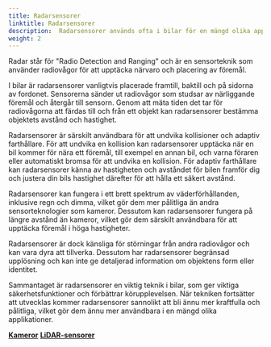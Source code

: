 ```yaml
---
title: Radarsensorer
linktitle: Radarsensorer
description:  Radarsensorer används ofta i bilar för en mängd olika applikationer, inklusive kollisionsundvikande, adaptiv farthållare och döda vinklar.
weight: 2
---
```

<!-- markdownlint-disable MD033 -->
Radar står för "Radio Detection and Ranging" och är en sensorteknik som använder radiovågor för att upptäcka närvaro och placering av föremål.

I bilar är radarsensorer vanligtvis placerade framtill, baktill och på sidorna av fordonet. Sensorerna sänder ut radiovågor som studsar av närliggande föremål och återgår till sensorn. Genom att mäta tiden det tar för radiovågorna att färdas till och från ett objekt kan radarsensorer bestämma objektets avstånd och hastighet.

Radarsensorer är särskilt användbara för att undvika kollisioner och adaptiv farthållare. För att undvika en kollision kan radarsensorer upptäcka när en bil kommer för nära ett föremål, till exempel en annan bil, och varna föraren eller automatiskt bromsa för att undvika en kollision. För adaptiv farthållare kan radarsensorer känna av hastigheten och avståndet för bilen framför dig och justera din bils hastighet därefter för att hålla ett säkert avstånd.

Radarsensorer kan fungera i ett brett spektrum av väderförhållanden, inklusive regn och dimma, vilket gör dem mer pålitliga än andra sensorteknologier som kameror. Dessutom kan radarsensorer fungera på längre avstånd än kameror, vilket gör dem särskilt användbara för att upptäcka föremål i höga hastigheter.

Radarsensorer är dock känsliga för störningar från andra radiovågor och kan vara dyra att tillverka. Dessutom har radarsensorer begränsad upplösning och kan inte ge detaljerad information om objektens form eller identitet.

Sammantaget är radarsensorer en viktig teknik i bilar, som ger viktiga säkerhetsfunktioner och förbättrar körupplevelsen. När tekniken fortsätter att utvecklas kommer radarsensorer sannolikt att bli ännu mer kraftfulla och pålitliga, vilket gör dem ännu mer användbara i en mängd olika applikationer.


<div class="mt-3 mb-3">
    <a href="../cameras/" class="text-decoration-none text-black"><strong><i class="bi-arrow-left"></i> Kameror</strong></a>
    <a href="../lidar/" class="text-decoration-none text-black float-end"><strong>LiDAR-sensorer<i class="bi-arrow-right"></i></strong></a>
</div>